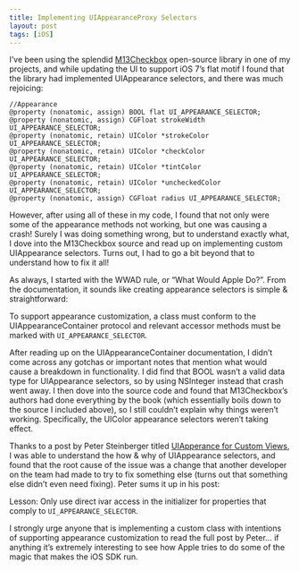 ```yaml
---
title: Implementing UIAppearanceProxy Selectors
layout: post
tags: [iOS]
---
```


I’ve been using the splendid [M13Checkbox](https://github.com/Marxon13/M13Checkbox) open-source library in one of my projects, and while updating the UI to support iOS 7’s flat motif I found that the library had implemented UIAppearance selectors, and there was much rejoicing:

```objc
//Appearance
@property (nonatomic, assign) BOOL flat UI_APPEARANCE_SELECTOR;
@property (nonatomic, assign) CGFloat strokeWidth UI_APPEARANCE_SELECTOR;
@property (nonatomic, retain) UIColor *strokeColor UI_APPEARANCE_SELECTOR;
@property (nonatomic, retain) UIColor *checkColor UI_APPEARANCE_SELECTOR;
@property (nonatomic, retain) UIColor *tintColor UI_APPEARANCE_SELECTOR;
@property (nonatomic, retain) UIColor *uncheckedColor UI_APPEARANCE_SELECTOR;
@property (nonatomic, assign) CGFloat radius UI_APPEARANCE_SELECTOR;
```

However, after using all of these in my code, I found that not only were some of the appearance methods not working, but one was causing a crash! Surely I was doing something wrong, but to understand exactly what, I dove into the M13Checkbox source and read up on implementing custom UIAppearance selectors. Turns out, I had to go a bit beyond that to understand how to fix it all!

As always, I started with the WWAD rule, or “What Would Apple Do?”. From the documentation, it sounds like creating appearance selectors is simple & straightforward:

To support appearance customization, a class must conform to the UIAppearanceContainer protocol and relevant accessor methods must be marked with `UI_APPEARANCE_SELECTOR`.

After reading up on the UIAppearanceContainer documentation, I didn’t come across any gotchas or important notes that mention what would cause a breakdown in functionality. I did find that BOOL wasn’t a valid data type for UIAppearance selectors, so by using NSInteger instead that crash went away. I then dove into the source code and found that M13Checkbox’s authors had done everything by the book (which essentially boils down to the source I included above), so I still couldn’t explain why things weren’t working. Specifically, the UIColor appearance selectors weren’t taking effect.

Thanks to a post by Peter Steinberger titled [UIApperance for Custom Views](http://petersteinberger.com/blog/2013/uiappearance-for-custom-views/), I was able to understand the how & why of UIAppearance selectors, and found that the root cause of the issue was a change that another developer on the team had made to try to fix something else (turns out that something else didn’t even need fixing). Peter sums it up in his post:

Lesson: Only use direct ivar access in the initializer for properties that comply to `UI_APPEARANCE_SELECTOR`.

I strongly urge anyone that is implementing a custom class with intentions of supporting appearance customization to read the full post by Peter… if anything it’s extremely interesting to see how Apple tries to do some of the magic that makes the iOS SDK run.
